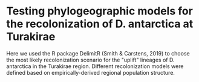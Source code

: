 # Testing phylogeographic models for the recolonization of D. antarctica at Turakirae

Here we used the R package DelimitR (Smith & Carstens, 2019) to choose the most likely recolonization scenario for the "uplift" lineages of D. antarctica in the Turakirae region.
Different recolonization models were defined based on empirically-derived regional population structure.

